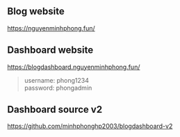## Blog website <br>
https://nguyenminhphong.fun/ <br>
## Dashboard website <br>
https://blogdashboard.nguyenminhphong.fun/ <br>
> username: phong1234 <br>
> password: phongadmin <br>

## Dashboard source v2 <br>

https://github.com/minhphonghp2003/blogdashboard-v2
